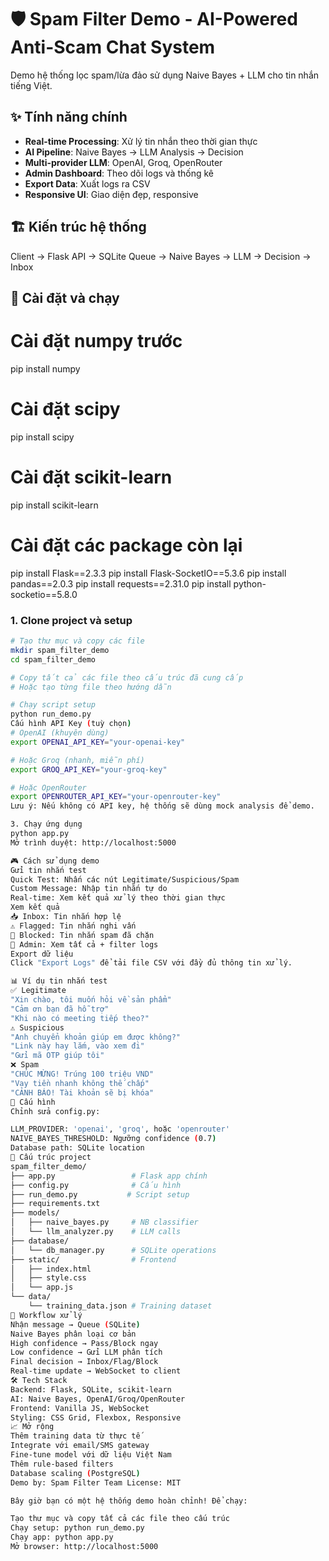 # 🛡️ Spam Filter Demo - AI-Powered Anti-Scam Chat System

Demo hệ thống lọc spam/lừa đảo sử dụng Naive Bayes + LLM cho tin nhắn tiếng Việt.

## ✨ Tính năng chính

- **Real-time Processing**: Xử lý tin nhắn theo thời gian thực
- **AI Pipeline**: Naive Bayes → LLM Analysis → Decision
- **Multi-provider LLM**: OpenAI, Groq, OpenRouter
- **Admin Dashboard**: Theo dõi logs và thống kê
- **Export Data**: Xuất logs ra CSV
- **Responsive UI**: Giao diện đẹp, responsive

## 🏗️ Kiến trúc hệ thống
Client → Flask API → SQLite Queue → Naive Bayes → LLM → Decision → Inbox

## 🚀 Cài đặt và chạy

# Cài đặt numpy trước
pip install numpy

# Cài đặt scipy
pip install scipy

# Cài đặt scikit-learn
pip install scikit-learn

# Cài đặt các package còn lại
pip install Flask==2.3.3
pip install Flask-SocketIO==5.3.6
pip install pandas==2.0.3
pip install requests==2.31.0
pip install python-socketio==5.8.0

### 1. Clone project và setup

```bash
# Tạo thư mục và copy các file
mkdir spam_filter_demo
cd spam_filter_demo

# Copy tất cả các file theo cấu trúc đã cung cấp
# Hoặc tạo từng file theo hướng dẫn

# Chạy script setup
python run_demo.py
Cấu hình API Key (tuỳ chọn)
# OpenAI (khuyên dùng)
export OPENAI_API_KEY="your-openai-key"

# Hoặc Groq (nhanh, miễn phí)
export GROQ_API_KEY="your-groq-key"

# Hoặc OpenRouter
export OPENROUTER_API_KEY="your-openrouter-key"
Lưu ý: Nếu không có API key, hệ thống sẽ dùng mock analysis để demo.

3. Chạy ứng dụng
python app.py
Mở trình duyệt: http://localhost:5000

🎮 Cách sử dụng demo
Gửi tin nhắn test
Quick Test: Nhấn các nút Legitimate/Suspicious/Spam
Custom Message: Nhập tin nhắn tự do
Real-time: Xem kết quả xử lý theo thời gian thực
Xem kết quả
📥 Inbox: Tin nhắn hợp lệ
⚠️ Flagged: Tin nhắn nghi vấn
🚫 Blocked: Tin nhắn spam đã chặn
🔧 Admin: Xem tất cả + filter logs
Export dữ liệu
Click "Export Logs" để tải file CSV với đầy đủ thông tin xử lý.

📊 Ví dụ tin nhắn test
✅ Legitimate
"Xin chào, tôi muốn hỏi về sản phẩm"
"Cảm ơn bạn đã hỗ trợ"
"Khi nào có meeting tiếp theo?"
⚠️ Suspicious
"Anh chuyển khoản giúp em được không?"
"Link này hay lắm, vào xem đi"
"Gửi mã OTP giúp tôi"
❌ Spam
"CHÚC MỪNG! Trúng 100 triệu VND"
"Vay tiền nhanh không thế chấp"
"CẢNH BÁO! Tài khoản sẽ bị khóa"
🔧 Cấu hình
Chỉnh sửa config.py:

LLM_PROVIDER: 'openai', 'groq', hoặc 'openrouter'
NAIVE_BAYES_THRESHOLD: Ngưỡng confidence (0.7)
Database path: SQLite location
📁 Cấu trúc project
spam_filter_demo/
├── app.py                 # Flask app chính
├── config.py              # Cấu hình  
├── run_demo.py           # Script setup
├── requirements.txt       
├── models/
│   ├── naive_bayes.py     # NB classifier
│   └── llm_analyzer.py    # LLM calls
├── database/
│   └── db_manager.py      # SQLite operations
├── static/                # Frontend
│   ├── index.html
│   ├── style.css
│   └── app.js
└── data/
    └── training_data.json # Training dataset
🎯 Workflow xử lý
Nhận message → Queue (SQLite)
Naive Bayes phân loại cơ bản
High confidence → Pass/Block ngay
Low confidence → Gửi LLM phân tích
Final decision → Inbox/Flag/Block
Real-time update → WebSocket to client
🛠️ Tech Stack
Backend: Flask, SQLite, scikit-learn
AI: Naive Bayes, OpenAI/Groq/OpenRouter
Frontend: Vanilla JS, WebSocket
Styling: CSS Grid, Flexbox, Responsive
📈 Mở rộng
Thêm training data từ thực tế
Integrate với email/SMS gateway
Fine-tune model với dữ liệu Việt Nam
Thêm rule-based filters
Database scaling (PostgreSQL)
Demo by: Spam Filter Team License: MIT

Bây giờ bạn có một hệ thống demo hoàn chỉnh! Để chạy:

Tạo thư mục và copy tất cả các file theo cấu trúc
Chạy setup: python run_demo.py
Chạy app: python app.py
Mở browser: http://localhost:5000